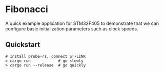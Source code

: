 Fibonacci
=========

A quick example application for STM32F405 to demonstrate that we can configure
basic initialization parameters such as clock speeds.

Quickstart
----------

```
# Install probe-rs, connect ST-LINK
> cargo run            # go slowly
> cargo run --release  # go quickly
```
